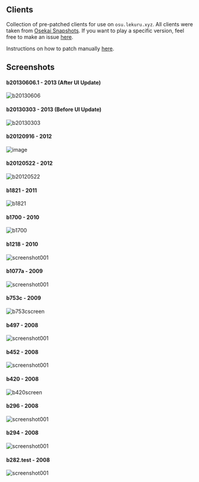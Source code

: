 
## Clients

Collection of pre-patched clients for use on `osu.lekuru.xyz`.
All clients were taken from [Osekai Snapshots](https://osekai.net/snapshots).
If you want to play a specific version, feel free to make an issue [here](https://github.com/osuTitanic/clients/issues/new/choose).

Instructions on how to patch manually [here](https://github.com/osuTitanic/clients/blob/main/PATCHING.md).

## Screenshots

#### b20130606.1 - 2013 (After UI Update)

![b20130606](https://github.com/osuTitanic/clients/blob/main/.github/b20130606.1.jpg)

#### b20130303 - 2013 (Before UI Update)

![b20130303](https://github.com/osuTitanic/clients/blob/main/.github/b20130303.jpg)

#### b20120916 - 2012

![image](https://github.com/osuTitanic/clients/assets/65111609/5052b02c-596b-4c34-98ba-e29c8aa147fc)

#### b20120522 - 2012

![b20120522](https://github.com/osuTitanic/clients/blob/main/.github/b20120522.jpg)

#### b1821 - 2011

![b1821](https://raw.githubusercontent.com/osuTitanic/clients/main/.github/b1821.jpg)

#### b1700 - 2010

![b1700](https://raw.githubusercontent.com/osuTitanic/clients/main/.github/b1700.jpg)

#### b1218 - 2010
![screenshot001](https://github.com/Zordon1337/clients/assets/65111609/e16c7d73-271a-4c16-aca0-3ef531faa828)

#### b1077a - 2009
![screenshot001](https://github.com/Zordon1337/clients/assets/65111609/6460b825-f481-429c-9385-a88f3dcc5cad)

#### b753c - 2009
![b753cscreen](https://osu.lekuru.xyz/images/clients/b753c.png)


#### b497 - 2008
![screenshot001](https://github.com/Zordon1337/clients/assets/65111609/7caf5acd-84d3-407d-81e4-132ee91e9d01)

#### b452 - 2008
![screenshot001](https://github.com/Zordon1337/clients/assets/65111609/d836b4ea-ebd9-40d3-b1d3-4dbfded91ae3)

#### b420 - 2008
![b420screen](https://osu.lekuru.xyz/images/clients/b420.png)

#### b296 - 2008

![screenshot001](https://github.com/Zordon1337/clients/assets/65111609/430597e1-8d4e-4fc2-a557-f8113792dac9)

#### b294 - 2008

![screenshot001](https://github.com/Zordon1337/clients/assets/65111609/36ea6b44-a348-4a9e-89be-6ee2700328f0)

#### b282.test - 2008

![screenshot001](https://github.com/Zordon1337/clients/assets/65111609/5db03ba1-6628-48b1-858d-325439fbaec0)
